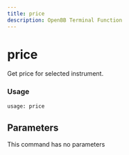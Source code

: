 ```yaml
---
title: price
description: OpenBB Terminal Function
---
```


# price

Get price for selected instrument.

### Usage 
```python
usage: price
```

## Parameters

This command has no parameters


